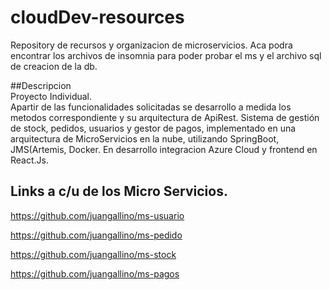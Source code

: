 # cloudDev-resources
Repository de recursos y organizacion de microservicios.
  Aca podra encontrar los archivos de insomnia para poder probar el ms y el archivo sql de creacion de la db.
 
##Descripcion  
  Proyecto Individual. <br>
  Apartir de las funcionalidades solicitadas se desarrollo a medida los metodos correspondiente y su arquitectura de ApiRest.
  Sistema de gestión de stock, pedidos, usuarios y gestor de pagos, implementado en una arquitectura de MicroServicios en la nube, utilizando SpringBoot, JMS(Artemis, Docker.
  En desarrollo integracion Azure Cloud y frontend en React.Js.
  


## Links a c/u de los Micro Servicios.
https://github.com/juangallino/ms-usuario

https://github.com/juangallino/ms-pedido

https://github.com/juangallino/ms-stock

https://github.com/juangallino/ms-pagos
